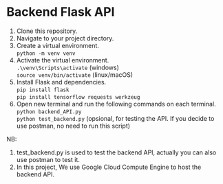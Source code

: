 
# Backend Flask API
1. Clone this repository.
2. Navigate to your project directory.
3. Create a virtual environment. <br>
   `python -m venv venv`
4. Activate the virtual environment. <br>
   `.\venv\Scripts\activate` (windows) <br>
   `source venv/bin/activate` (linux/macOS)
6. Install Flask and dependencies. <br>
   `pip install flask` <br>
   `pip install tensorflow requests werkzeug`
7. Open new terminal and run the following commands on each terminal. <br>
   `python backend_API.py` <br>
   `python test_backend.py` (opsional, for testing the API. If you decide to use postman, no need to run this script)

NB: 
1. test_backend.py is used to test the backend API, actually you can also use postman to test it.
2. In this project, We use Google Cloud Compute Engine to host the backend API. 